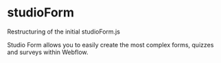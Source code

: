 # studioForm
Restructuring of the initial studioForm.js

Studio Form allows you to easily create the most complex forms, quizzes and surveys within Webflow.
